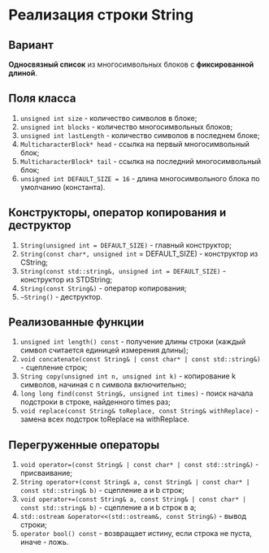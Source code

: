 # Реализация строки String

## Вариант
**Односвязный список** из многосимвольных блоков с **фиксированной длиной**.

## Поля класса
1. `unsigned int size` - количество символов в блоке;
2. `unsigned int blocks` - количество многосимвольных блоков;
3. `unsigned int lastLength` - количество символов в последнем блоке;
4. `MulticharacterBlock* head` - ссылка на первый многосимвольный блок;
5. `MulticharacterBlock* tail` - ссылка на последний многосимвольный блок;
6. `unsigned int DEFAULT_SIZE = 16` - длина многосимвольного блока по умолчанию (константа).

## Конструкторы, оператор копирования и деструктор
1. `String(unsigned int = DEFAULT_SIZE)` - главный конструктор;
2. `String(const char*, unsigned int` = DEFAULT_SIZE) - конструктор из CString;
3. `String(const std::string&, unsigned int = DEFAULT_SIZE)` - конструктор из STDString;
4. `String(const String&)` - оператор копирования;
5. `~String()` - деструктор.

## Реализованные функции
1. `unsigned int length() const` - получение длины строки (каждый символ считается единицей измерения длины);
2. `void concatenate(const String& | const char* | const std::string&)` - сцепление строк;
3. `String copy(unsigned int n, unsigned int k)` - копирование k символов, начиная с n символа включительно;
4. `long long find(const String&, unsigned int times)` - поиск начала подстроки в строке, найденного times раз;
5. `void replace(const String& toReplace, const String& withReplace)` - замена всех подстрок toReplace на withReplace.

## Перегруженные операторы
1. `void operator=(const String& | const char* | const std::string&)` - присваивание;
2. `String operator+(const String& a, const String& | const char* | const std::string& b)` - сцепление a и b строк;
3. `void operator+=(const String& a, const String& | const char* | const std::string& b)` - сцепление a и b строк в a;
4. `std::ostream &operator<<(std::ostream&, const String&)` - вывод строки;
5. `operator bool() const` - возвращает истину, если строка не пуста, иначе - ложь.